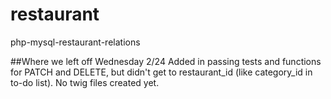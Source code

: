 # restaurant
php-mysql-restaurant-relations

##Where we left off Wednesday 2/24
Added in passing tests and functions for PATCH and DELETE, but didn't get to restaurant_id (like category_id in to-do list).
No twig files created yet.

